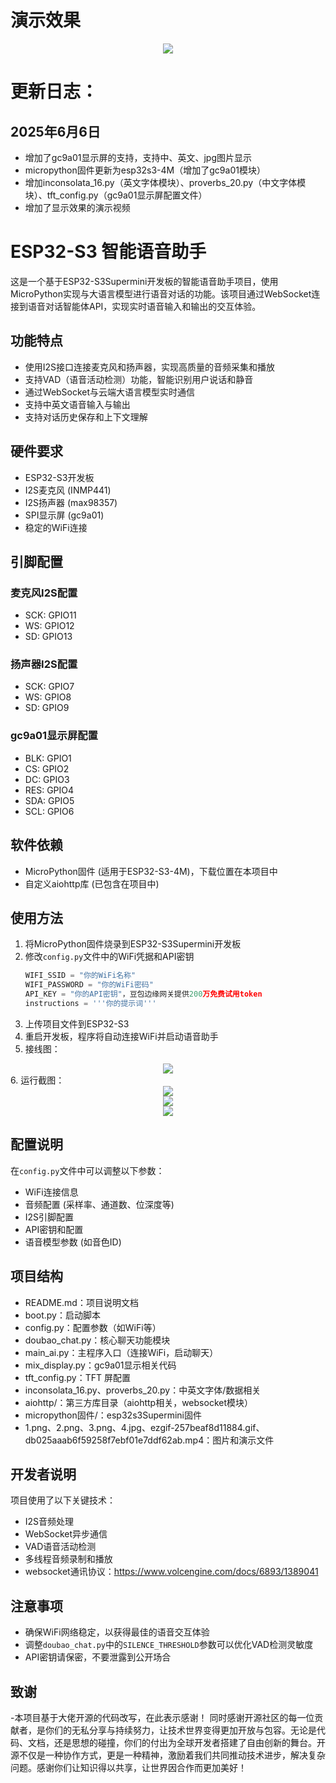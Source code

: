 # 演示效果
<div align="center">
  <img src="https://github.com/zhou19830318/doubao_ai_agent_esp32/blob/main/ezgif-257beaf8d11884.gif">
</div>

# 更新日志：
## 2025年6月6日
  - 增加了gc9a01显示屏的支持，支持中、英文、jpg图片显示
  - micropython固件更新为esp32s3-4M（增加了gc9a01模块）
  - 增加inconsolata_16.py（英文字体模块）、proverbs_20.py（中文字体模块）、tft_config.py（gc9a01显示屏配置文件）
  - 增加了显示效果的演示视频
  
# ESP32-S3 智能语音助手

这是一个基于ESP32-S3Supermini开发板的智能语音助手项目，使用MicroPython实现与大语言模型进行语音对话的功能。该项目通过WebSocket连接到语音对话智能体API，实现实时语音输入和输出的交互体验。

## 功能特点

- 使用I2S接口连接麦克风和扬声器，实现高质量的音频采集和播放
- 支持VAD（语音活动检测）功能，智能识别用户说话和静音
- 通过WebSocket与云端大语言模型实时通信
- 支持中英文语音输入与输出
- 支持对话历史保存和上下文理解


## 硬件要求

- ESP32-S3开发板
- I2S麦克风 (INMP441)
- I2S扬声器 (max98357)
- SPI显示屏 (gc9a01)
- 稳定的WiFi连接

## 引脚配置

### 麦克风I2S配置
- SCK: GPIO11
- WS: GPIO12
- SD: GPIO13

### 扬声器I2S配置
- SCK: GPIO7
- WS: GPIO8
- SD: GPIO9

### gc9a01显示屏配置
- BLK: GPIO1
- CS: GPIO2
- DC: GPIO3
- RES: GPIO4
- SDA: GPIO5
- SCL: GPIO6

## 软件依赖

- MicroPython固件 (适用于ESP32-S3-4M)，下载位置在本项目中
- 自定义aiohttp库 (已包含在项目中)

## 使用方法

1. 将MicroPython固件烧录到ESP32-S3Supermini开发板
2. 修改`config.py`文件中的WiFi凭据和API密钥
   ```python
   WIFI_SSID = "你的WiFi名称"
   WIFI_PASSWORD = "你的WiFi密码"
   API_KEY = "你的API密钥"，豆包边缘网关提供200万免费试用token
   instructions = '''你的提示词'''
   ```
3. 上传项目文件到ESP32-S3
4. 重启开发板，程序将自动连接WiFi并启动语音助手
5. 接线图：
<div align="center">
  <img src="https://github.com/zhou19830318/doubao_ai_agent_esp32/blob/main/1.png">
</div>
6. 运行截图：
<div align="center">
  <img src="https://github.com/zhou19830318/doubao_ai_agent_esp32/blob/main/2.png">
</div>
<div align="center">
  <img src="https://github.com/zhou19830318/doubao_ai_agent_esp32/blob/main/3.png">
</div>
</div>
<div align="center">
  <img src="https://github.com/zhou19830318/doubao_ai_agent_esp32/blob/main/4.jpg">
</div>

## 配置说明

在`config.py`文件中可以调整以下参数：

- WiFi连接信息
- 音频配置 (采样率、通道数、位深度等)
- I2S引脚配置
- API密钥和配置
- 语音模型参数 (如音色ID)

## 项目结构

- README.md：项目说明文档
- boot.py：启动脚本
- config.py：配置参数（如WiFi等）
- doubao_chat.py：核心聊天功能模块
- main_ai.py：主程序入口（连接WiFi，启动聊天）
- mix_display.py：gc9a01显示相关代码
- tft_config.py：TFT 屏配置
- inconsolata_16.py、proverbs_20.py：中英文字体/数据相关
- aiohttp/：第三方库目录（aiohttp相关，websocket模块）
- micropython固件/：esp32s3Supermini固件
- 1.png、2.png、3.png、4.jpg、ezgif-257beaf8d11884.gif、db025aaab6f59258f7ebf01e7ddf62ab.mp4：图片和演示文件

## 开发者说明

项目使用了以下关键技术：
- I2S音频处理
- WebSocket异步通信
- VAD语音活动检测
- 多线程音频录制和播放
- websocket通讯协议：https://www.volcengine.com/docs/6893/1389041

## 注意事项

- 确保WiFi网络稳定，以获得最佳的语音交互体验
- 调整`doubao_chat.py`中的`SILENCE_THRESHOLD`参数可以优化VAD检测灵敏度
- API密钥请保密，不要泄露到公开场合

## 致谢

-本项目基于大佬开源的代码改写，在此表示感谢！
同时感谢开源社区的每一位贡献者，是你们的无私分享与持续努力，让技术世界变得更加开放与包容。无论是代码、文档，还是思想的碰撞，你们的付出为全球开发者搭建了自由创新的舞台。开源不仅是一种协作方式，更是一种精神，激励着我们共同推动技术进步，解决复杂问题。感谢你们让知识得以共享，让世界因合作而更加美好！
